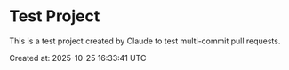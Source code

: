 # Test Project

This is a test project created by Claude to test multi-commit pull requests.

Created at: 2025-10-25 16:33:41 UTC
